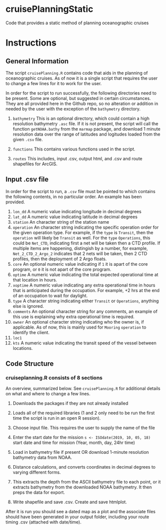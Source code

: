 # cruisePlanningStatic
Code that provides a static method of planning oceanographic cruises

# Instructions

## General Information

The script `cruisePlanning.R` contains code that aids in the planning of oceanographic cruises. As of now it is a single script that requires the user to change a few lines for it to work for the user.

In order for the script to run successfully, the following directories need to be present. Some are optional, but suggested in certain circumstances. They are all provided here in the Github repo, so no alteration or addition in needed by the user with the exception of the `bathymetry` directory.

1. `bathymetry` This is an optional directory, which could contain a high resolution bathymetry `.asc` file. If it is not present, the script will call the function `getNOAA.bathy` from the `marmap` package, and download 1 minute resolution data over the range of latitudes and logitudes loaded from the given `.csv` file.

2. `functions` This contains various functions used in the script.

3. `routes` This includes, input .csv, output html, and .csv and route shapefiles for ArcGIS.

## Input .csv file

In order for the script to run, a `.csv` file must be pointed to which contains the following contents, in no particular order. An example has been provided.

  1. `lon_dd` A numeric value indicating longitude in decimal degrees
  2. `lat_dd` A numeric value indicating latitude in decimal degrees
  3. `station` An character string of the station name
  4. `operation` An character string indicating the specific operation order for the given operation type. For example, if the `type` is `Transit`, then the `operation` will likely be `Transit` as well. For the `type` `Operations`, this could be `Net_CTD`, indicating first a net will be taken then a CTD profile. If multiple items are happening, distingish by a number, for example, `Net_2_CTD_2_Argo_2` indicates that 2 nets will be taken, then 2 CTD profiles, then the deployment of 2 Argo floats.
  5. `core` An optional numeric value indicating if `1` it is apart of the core program, or `0` it is not apart of the core program.
  6. `optime` A numeric value indicating the total expected operational time at that location in hours.
  7. `xoptime` A numeric value indicating any extra operational time in hours that is anticipated during the occupation. For example, +2 hrs at the end of an occupation to wait for daylight.
  8. `type` A character string indicating either `Transit` or `Operations`, anything else is ignored.
  9. `comments` An optional character string for any comments, an example of this use is explaining why extra operational time is required.
  10. `owner` An optional character string indicating who the owner is, if applicable. As of now, this is mainly used for `Mooring` `operation` to identify the client.
  11. `loc1`
  12. `kts` A numeric value indicating the transit speed of the vessel between locations.

## Code Structure 

### cruiseplanning.R consists of 8 sections

An overview, summarized below. See `cruisePlanning.R` for additional details on what and where to change a few lines.

1. Downloads the packages if they are not already installed

2. Loads all of the required libraries (1 and 2 only need to be run the first time the script is run in an open R session).

3. Choose input file. This requires the user to supply the name of the file

4. Enter the start date for the mission `s <- ISOdate(2019, 10, 05, 18)` start date and time for mission (Year, month, day, 24hr time)

5. Load in bathymetry file if present OR download 1-minute resolution bathymetry data 
from NOAA. 
  
6. Distance calculations, and converts coordinates in decimal degrees to varying different forms.

7. This extracts the depth from the ASCII bathymetry file to each point, or it extracts bathymetry from the downloaded NOAA bathymetry. It then preps the data for export.

8. Write shapefile and save .csv. Create and save htmlplot.
 
After it is run you should see a dated map as a plot and the associate files should have been generated in your output folder, including your route timing .csv (attached with date/time).
